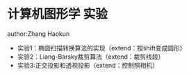 # 计算机图形学 实验
author:Zhang Haokun<br>
* 实验1：椭圆扫描转换算法的实现（extend：按shift变成圆形）<br>
* 实验2：Liang-Barsky裁剪算法（extend：裁剪线段）<br>
* 实验3:正交投影和透视投影（extend：控制照相机）<br>
